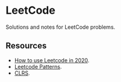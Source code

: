 # LeetCode
Solutions and notes for LeetCode problems.
## Resources
* [How to use Leetcode in 2020](https://www.youtube.com/watch?v=6jf6SK9qWBc).
* [Leetcode Patterns](https://seanprashad.com/leetcode-patterns/).
* [CLRS](https://github.com/ontiyonke/book-1/blob/master/%5BALGORITHMS%5D%5BIntroduction%20to%20Algorithms.%20Third%20Edition%5D.pdf).
